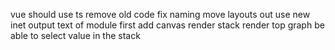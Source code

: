 vue should use ts
remove old code
fix naming
move layouts out
use new inet
output text of module first
add canvas
render stack
render top graph
be able to select value in the stack
